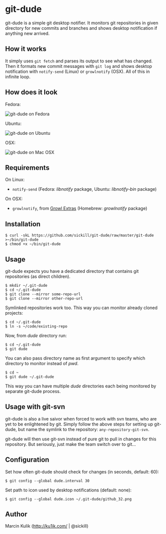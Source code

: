 # git-dude

git-dude is a simple git desktop notifier. It monitors git repositories in
given directory for new commits and branches and shows desktop notification if
anything new arrived.

## How it works

It simply uses `git fetch` and parses its output to see what has changed. Then it
formats new commit messages with `git log` and shows desktop notification with
`notify-send` (Linux) or `growlnotify` (OSX). All of this in infinite loop.

## How does it look

Fedora:

![git-dude on Fedora](https://github.com/downloads/sickill/git-dude/git-dude-fedora-shot.png)

Ubuntu:

![git-dude on Ubuntu](https://github.com/downloads/sickill/git-dude/git-dude-ubuntu-shot.png)

OSX:

![git-dude on Mac OSX](https://github.com/downloads/sickill/git-dude/git-dude-osx-shot.png)

## Requirements

On Linux:

* `notify-send` (Fedora: _libnotify_ package, Ubuntu: _libnotify-bin_ package)

On OSX:

* `growlnotify`, from [Growl Extras](http://growl.info/extras.php#growlnotify)
  (Homebrew: _growlnotify_ package)

## Installation

    $ curl -skL https://github.com/sickill/git-dude/raw/master/git-dude >~/bin/git-dude
    $ chmod +x ~/bin/git-dude

## Usage

git-dude expects you have a dedicated directory that contains git repositories
(as direct children).

    $ mkdir ~/.git-dude
    $ cd ~/.git-dude
    $ git clone --mirror some-repo-url
    $ git clone --mirror other-repo-url

Symlinked repositories work too. This way you can monitor already cloned
projects:

    $ cd ~/.git-dude
    $ ln -s ~/code/existing-repo

Now, from _dude_ directory run:

    $ cd ~/.git-dude
    $ git dude

You can also pass directory name as first argument to specify which directory
to monitor instead of _pwd_.

    $ cd ~
    $ git dude ~/.git-dude

This way you can have multiple _dude_ directories each being monitored by
separate git-dude process.

## Usage with git-svn

git-dude is also a live saivor when forced to work with svn teams, who are yet to be enlightened by git.
Simply follow the above steps for setting up git-dude, but name the symlink to the repository: `any-repository-git-svn`.

git-dude will then use git-svn instead of pure git to pull in changes for this repository.
But seriously, just make the team switch over to git...

## Configuration

Set how often git-dude should check for changes (in seconds, default: 60):

    $ git config --global dude.interval 30

Set path to icon used by desktop notifications (default: none):

    $ git config --global dude.icon ~/.git-dude/github_32.png

## Author

Marcin Kulik (http://ku1ik.com/ | @sickill)
